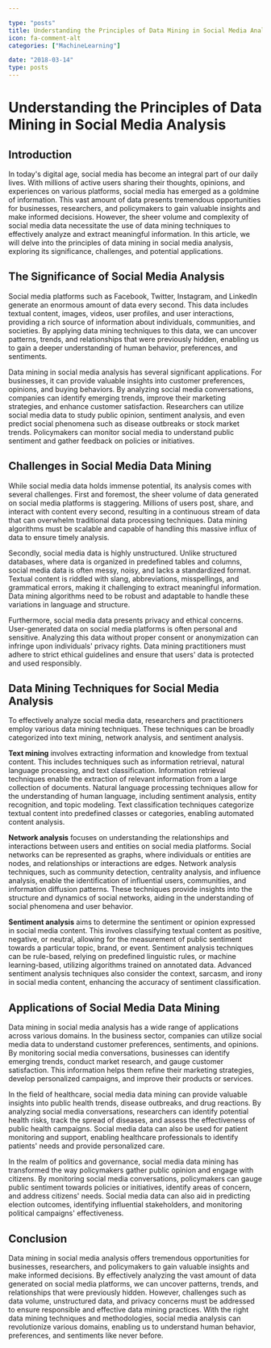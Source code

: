 ```yaml
---

type: "posts"
title: Understanding the Principles of Data Mining in Social Media Analysis
icon: fa-comment-alt
categories: ["MachineLearning"]

date: "2018-03-14"
type: posts
---
```





# Understanding the Principles of Data Mining in Social Media Analysis

## Introduction

In today's digital age, social media has become an integral part of our daily lives. With millions of active users sharing their thoughts, opinions, and experiences on various platforms, social media has emerged as a goldmine of information. This vast amount of data presents tremendous opportunities for businesses, researchers, and policymakers to gain valuable insights and make informed decisions. However, the sheer volume and complexity of social media data necessitate the use of data mining techniques to effectively analyze and extract meaningful information. In this article, we will delve into the principles of data mining in social media analysis, exploring its significance, challenges, and potential applications.

## The Significance of Social Media Analysis

Social media platforms such as Facebook, Twitter, Instagram, and LinkedIn generate an enormous amount of data every second. This data includes textual content, images, videos, user profiles, and user interactions, providing a rich source of information about individuals, communities, and societies. By applying data mining techniques to this data, we can uncover patterns, trends, and relationships that were previously hidden, enabling us to gain a deeper understanding of human behavior, preferences, and sentiments.

Data mining in social media analysis has several significant applications. For businesses, it can provide valuable insights into customer preferences, opinions, and buying behaviors. By analyzing social media conversations, companies can identify emerging trends, improve their marketing strategies, and enhance customer satisfaction. Researchers can utilize social media data to study public opinion, sentiment analysis, and even predict social phenomena such as disease outbreaks or stock market trends. Policymakers can monitor social media to understand public sentiment and gather feedback on policies or initiatives.

## Challenges in Social Media Data Mining

While social media data holds immense potential, its analysis comes with several challenges. First and foremost, the sheer volume of data generated on social media platforms is staggering. Millions of users post, share, and interact with content every second, resulting in a continuous stream of data that can overwhelm traditional data processing techniques. Data mining algorithms must be scalable and capable of handling this massive influx of data to ensure timely analysis.

Secondly, social media data is highly unstructured. Unlike structured databases, where data is organized in predefined tables and columns, social media data is often messy, noisy, and lacks a standardized format. Textual content is riddled with slang, abbreviations, misspellings, and grammatical errors, making it challenging to extract meaningful information. Data mining algorithms need to be robust and adaptable to handle these variations in language and structure.

Furthermore, social media data presents privacy and ethical concerns. User-generated data on social media platforms is often personal and sensitive. Analyzing this data without proper consent or anonymization can infringe upon individuals' privacy rights. Data mining practitioners must adhere to strict ethical guidelines and ensure that users' data is protected and used responsibly.

## Data Mining Techniques for Social Media Analysis

To effectively analyze social media data, researchers and practitioners employ various data mining techniques. These techniques can be broadly categorized into text mining, network analysis, and sentiment analysis.

**Text mining** involves extracting information and knowledge from textual content. This includes techniques such as information retrieval, natural language processing, and text classification. Information retrieval techniques enable the extraction of relevant information from a large collection of documents. Natural language processing techniques allow for the understanding of human language, including sentiment analysis, entity recognition, and topic modeling. Text classification techniques categorize textual content into predefined classes or categories, enabling automated content analysis.

**Network analysis** focuses on understanding the relationships and interactions between users and entities on social media platforms. Social networks can be represented as graphs, where individuals or entities are nodes, and relationships or interactions are edges. Network analysis techniques, such as community detection, centrality analysis, and influence analysis, enable the identification of influential users, communities, and information diffusion patterns. These techniques provide insights into the structure and dynamics of social networks, aiding in the understanding of social phenomena and user behavior.

**Sentiment analysis** aims to determine the sentiment or opinion expressed in social media content. This involves classifying textual content as positive, negative, or neutral, allowing for the measurement of public sentiment towards a particular topic, brand, or event. Sentiment analysis techniques can be rule-based, relying on predefined linguistic rules, or machine learning-based, utilizing algorithms trained on annotated data. Advanced sentiment analysis techniques also consider the context, sarcasm, and irony in social media content, enhancing the accuracy of sentiment classification.

## Applications of Social Media Data Mining

Data mining in social media analysis has a wide range of applications across various domains. In the business sector, companies can utilize social media data to understand customer preferences, sentiments, and opinions. By monitoring social media conversations, businesses can identify emerging trends, conduct market research, and gauge customer satisfaction. This information helps them refine their marketing strategies, develop personalized campaigns, and improve their products or services.

In the field of healthcare, social media data mining can provide valuable insights into public health trends, disease outbreaks, and drug reactions. By analyzing social media conversations, researchers can identify potential health risks, track the spread of diseases, and assess the effectiveness of public health campaigns. Social media data can also be used for patient monitoring and support, enabling healthcare professionals to identify patients' needs and provide personalized care.

In the realm of politics and governance, social media data mining has transformed the way policymakers gather public opinion and engage with citizens. By monitoring social media conversations, policymakers can gauge public sentiment towards policies or initiatives, identify areas of concern, and address citizens' needs. Social media data can also aid in predicting election outcomes, identifying influential stakeholders, and monitoring political campaigns' effectiveness.

## Conclusion

Data mining in social media analysis offers tremendous opportunities for businesses, researchers, and policymakers to gain valuable insights and make informed decisions. By effectively analyzing the vast amount of data generated on social media platforms, we can uncover patterns, trends, and relationships that were previously hidden. However, challenges such as data volume, unstructured data, and privacy concerns must be addressed to ensure responsible and effective data mining practices. With the right data mining techniques and methodologies, social media analysis can revolutionize various domains, enabling us to understand human behavior, preferences, and sentiments like never before.